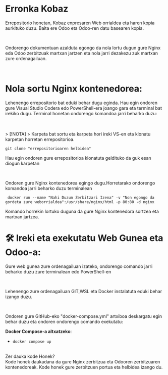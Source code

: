 # Erronka Kobaz
<p>Errepositorio honetan, Kobaz enpresaren Web orrialdea eta haren kopia aurkituko duzu. Baita ere Odoo eta Odoo-ren datu basearen kopia.</p>
<br>
<p>Ondorengo dokumentuan azalduta egongo da nola lortu dugun gure Nginx eda Odoo zerbitzuak martxan jartzen eta nola jarri dezakezu zuk martxan zure ordenagailuan.</p>
<br>

# Nola sortu Nginx kontenedorea:

<p>Lehenengo errepositorio bat eduki behar dugu eginda. Hau egin ondoren gure Visual Studio Codera edo PowerShell-era joango gara eta terminal bat irekiko dugu. Terminal honetan ondorengo komandoa jarri beharko duzu:</p>
<br><br>
> [!NOTA]
> Karpeta bat sortu eta karpeta hori ireki VS-en eta klonatu karpetan horretan errepositorioa.

<code>git clone "errepositorioaren helbidea"</code>
<p>Hau egin ondoren gure errepositorioa klonatuta geldituko da guk esan diogun karpetan</p>
<br>
<p>Ondoren gure Nginx kontenedorea egingo dugu.Horretarako ondorengo komandoa jarri beharko duzu terminalean</p>
<code> docker run --name "Nahi Duzun Zerbitzari Izena" -v "Non egongo da gordeta zure weborrialdea":/usr/share/nginx/html -p 80:80 -d nginx </code>
<br>
<p>Komando horrekin lortuko duguna da gure Nginx kontenedora sortzea eta martxan jartzea.</p>


# 🛠️ Ireki eta exekutatu Web Gunea eta Odoo-a:
<p>Gure web gunea zure ordenagailuan izateko, ondorengo comando jarri beharko duzu zure terminalean edo PowerShell-en</p>
<br>
<p>Lehenengo zure ordenagailuan GIT,WSL eta Docker instalatuta eduki behar izango duzu.</p>
<br>
<p>Ondoren gure GitHub-eko "docker-compose.yml" artxiboa deskargatu egin behar duzu eta ondoren ondorengo comando exekutatu:</p>

**Docker Compose-a altxatzeko**:
- <code>docker compose up</code>
<br>
Zer dauka kode Honek?
<br>
Kode honek daukadana da gure Nginx zerbitzua eta Odooren zerbitzuaren kontenedoreak. Kode honek gure zerbitzuen portua eta helbidea izango du.
